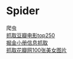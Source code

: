 # Spider
爬虫  
[抓取豆瓣电影top250](https://github.com/tangerine122/Spider/blob/master/douban_top250.py)  
[掘金小册信息抓取](https://github.com/tangerine122/Spider/blob/master/juejin.py)  
[抓取花瓣网100张美女图片](https://github.com/tangerine122/Spider/blob/master/huaban.py)
